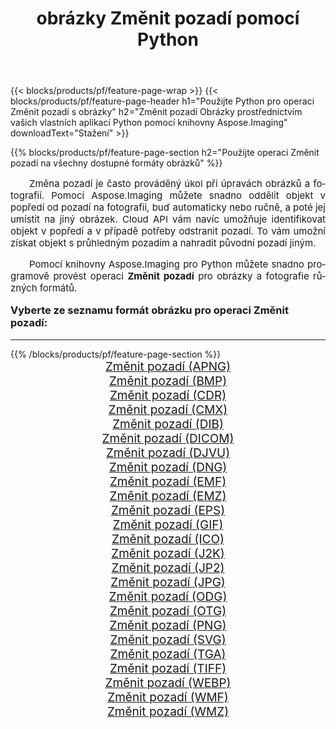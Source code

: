 ﻿---
title: obrázky Změnit pozadí pomocí Python 
weight: 3920
url: /cs/python-net/change-background/ 
lang: cs
langdirlevel: 2
locales: zh-hans,ja,it,ru,de,es,fr,nl,id,lt,pl,pt,vi,tr,ko,zh-hant,ar,hi,th,sv,cs,uk,he
description: Použití knihovny Aspose.Imaging na obrázky a fotografie Změnit pozadí pomocí vašich vlastních aplikací Python a serverových API.
---

{{< blocks/products/pf/feature-page-wrap >}}
{{< blocks/products/pf/feature-page-header h1="Použijte Python pro operaci Změnit pozadí s obrázky" h2="Změnit pozadí Obrázky prostřednictvím vašich vlastních aplikací Python pomocí knihovny Aspose.Imaging" downloadText="Stažení" >}}


{{% blocks/products/pf/feature-page-section  h2="Použijte operaci Změnit pozadí na všechny dostupné formáty obrázků" %}}
<p align="justify" style="text-indent:2em;font-size:15px;">
Změna pozadí je často prováděný úkol při úpravách obrázků a fotografií. Pomocí Aspose.Imaging můžete snadno oddělit objekt v popředí od pozadí na fotografii, buď automaticky nebo ručně, a poté jej umístit na jiný obrázek. Cloud API vám navíc umožňuje identifikovat objekt v popředí a v případě potřeby odstranit pozadí. To vám umožní získat objekt s průhledným pozadím a nahradit původní pozadí jiným.
</p>
<p align="justify" style="text-indent:2em;font-size:15px;">
Pomocí knihovny Aspose.Imaging pro Python můžete snadno programově provést operaci <b>Změnit pozadí</b> pro obrázky a fotografie různých formátů.
</p>
<h3 style="margin-top:16px;">
Vyberte ze seznamu formát obrázku pro operaci Změnit pozadí:
</h3>
<hr/>
{{% /blocks/products/pf/feature-page-section %}}
<div class="container-fluid productfamilypage bg-gray">
    <div class="convertypes bg-gray agp-content section">
        <div class="container">
		<div class="row other-converters" style="gap: 10px;font-size: 19px;text-align:center;">
		    <div class='col-md-3 other-converter remove-lp remove-rp'><a href="/imaging/cs/python-net/change-background/apng/" style="padding:15px;">Změnit pozadí (APNG)</a></div><div class='col-md-3 other-converter remove-lp remove-rp'><a href="/imaging/cs/python-net/change-background/bmp/" style="padding:15px;">Změnit pozadí (BMP)</a></div><div class='col-md-3 other-converter remove-lp remove-rp'><a href="/imaging/cs/python-net/change-background/cdr/" style="padding:15px;">Změnit pozadí (CDR)</a></div><div class='col-md-3 other-converter remove-lp remove-rp'><a href="/imaging/cs/python-net/change-background/cmx/" style="padding:15px;">Změnit pozadí (CMX)</a></div><div class='col-md-3 other-converter remove-lp remove-rp'><a href="/imaging/cs/python-net/change-background/dib/" style="padding:15px;">Změnit pozadí (DIB)</a></div><div class='col-md-3 other-converter remove-lp remove-rp'><a href="/imaging/cs/python-net/change-background/dicom/" style="padding:15px;">Změnit pozadí (DICOM)</a></div><div class='col-md-3 other-converter remove-lp remove-rp'><a href="/imaging/cs/python-net/change-background/djvu/" style="padding:15px;">Změnit pozadí (DJVU)</a></div><div class='col-md-3 other-converter remove-lp remove-rp'><a href="/imaging/cs/python-net/change-background/dng/" style="padding:15px;">Změnit pozadí (DNG)</a></div><div class='col-md-3 other-converter remove-lp remove-rp'><a href="/imaging/cs/python-net/change-background/emf/" style="padding:15px;">Změnit pozadí (EMF)</a></div><div class='col-md-3 other-converter remove-lp remove-rp'><a href="/imaging/cs/python-net/change-background/emz/" style="padding:15px;">Změnit pozadí (EMZ)</a></div><div class='col-md-3 other-converter remove-lp remove-rp'><a href="/imaging/cs/python-net/change-background/eps/" style="padding:15px;">Změnit pozadí (EPS)</a></div><div class='col-md-3 other-converter remove-lp remove-rp'><a href="/imaging/cs/python-net/change-background/gif/" style="padding:15px;">Změnit pozadí (GIF)</a></div><div class='col-md-3 other-converter remove-lp remove-rp'><a href="/imaging/cs/python-net/change-background/ico/" style="padding:15px;">Změnit pozadí (ICO)</a></div><div class='col-md-3 other-converter remove-lp remove-rp'><a href="/imaging/cs/python-net/change-background/j2k/" style="padding:15px;">Změnit pozadí (J2K)</a></div><div class='col-md-3 other-converter remove-lp remove-rp'><a href="/imaging/cs/python-net/change-background/jp2/" style="padding:15px;">Změnit pozadí (JP2)</a></div><div class='col-md-3 other-converter remove-lp remove-rp'><a href="/imaging/cs/python-net/change-background/jpg/" style="padding:15px;">Změnit pozadí (JPG)</a></div><div class='col-md-3 other-converter remove-lp remove-rp'><a href="/imaging/cs/python-net/change-background/odg/" style="padding:15px;">Změnit pozadí (ODG)</a></div><div class='col-md-3 other-converter remove-lp remove-rp'><a href="/imaging/cs/python-net/change-background/otg/" style="padding:15px;">Změnit pozadí (OTG)</a></div><div class='col-md-3 other-converter remove-lp remove-rp'><a href="/imaging/cs/python-net/change-background/png/" style="padding:15px;">Změnit pozadí (PNG)</a></div><div class='col-md-3 other-converter remove-lp remove-rp'><a href="/imaging/cs/python-net/change-background/svg/" style="padding:15px;">Změnit pozadí (SVG)</a></div><div class='col-md-3 other-converter remove-lp remove-rp'><a href="/imaging/cs/python-net/change-background/tga/" style="padding:15px;">Změnit pozadí (TGA)</a></div><div class='col-md-3 other-converter remove-lp remove-rp'><a href="/imaging/cs/python-net/change-background/tiff/" style="padding:15px;">Změnit pozadí (TIFF)</a></div><div class='col-md-3 other-converter remove-lp remove-rp'><a href="/imaging/cs/python-net/change-background/webp/" style="padding:15px;">Změnit pozadí (WEBP)</a></div><div class='col-md-3 other-converter remove-lp remove-rp'><a href="/imaging/cs/python-net/change-background/wmf/" style="padding:15px;">Změnit pozadí (WMF)</a></div><div class='col-md-3 other-converter remove-lp remove-rp'><a href="/imaging/cs/python-net/change-background/wmz/" style="padding:15px;">Změnit pozadí (WMZ)</a></div>
                </div>
        </div>
    </div>
</div>
<br/>
